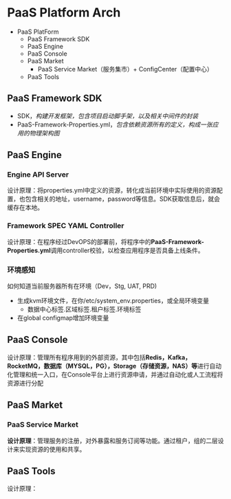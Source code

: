 # PaaS Platform Arch

- PaaS PlatForm
  - PaaS Framework SDK
  - PaaS Engine
  - PaaS Console
  - PaaS Market
    - PaaS Service Market（服务集市）+ ConfigCenter（配置中心）
  - PaaS Tools

## PaaS Framework SDK

- SDK，*构建开发框架，包含项目启动脚手架，以及相关中间件的封装*
- PaaS-Framework-Properties.yml，*包含依赖资源所有的定义，构成一张应用的物理架构图*

## PaaS Engine

### Engine API Server

设计原理：将properties.yml中定义的资源，转化成当前环境中实际使用的资源配置，也包含相关的地址，username，password等信息。SDK获取信息后，就会缓存在本地。

### Framework SPEC YAML Controller

设计原理：在程序经过DevOPS的部署前，将程序中的**PaaS-Framework-Properties.yml**调用controller校验，以检查应用程序是否具备上线条件。

### 环境感知

如何知道当前服务器所有在环境（Dev，Stg, UAT, PRD)

- 生成kvm环境文件，在你/etc/system_env.properties，或全局环境变量
  - 数据中心标签.区域标签.租户标签.环境标签
- 在global configmap增加环境变量

## PaaS Console

设计原理：管理所有程序用到的外部资源，其中包括**Redis，Kafka，RocketMQ，数据库（MYSQL，PG），Storage（存储资源，NAS）等**进行自动化管理和统一入口，在Console平台上进行资源申请，并通过自动化或人工流程将资源进行分配

## PaaS Market

### PaaS Service Market

**设计原理**：管理服务的注册，对外暴露和服务订阅等功能。通过租户，组的二层设计来实现资源的使用和共享。

## PaaS Tools

设计原理：
